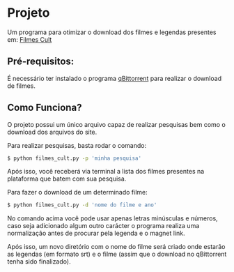 # Projeto
Um programa para otimizar o download dos filmes 
e legendas presentes em: [Filmes Cult](https://filmestorrentshd.org/cult/)

## Pré-requisitos:

É necessário ter instalado o programa [qBittorrent](https://www.qbittorrent.org/) 
para realizar o download de filmes.

## Como Funciona?

O projeto possui um único arquivo capaz de realizar pesquisas 
bem como o download dos arquivos do site.

Para realizar pesquisas, basta rodar o comando:

```bash
$ python filmes_cult.py -p 'minha pesquisa'
```

Após isso, você receberá via terminal a lista dos filmes 
presentes na plataforma que batem com sua pesquisa.

Para fazer o download de um determinado filme:

```bash
$ python filmes_cult.py -d 'nome do filme e ano'
```

No comando acima você pode usar apenas letras minúsculas e números, 
caso seja adicionado algum outro carácter o programa realiza uma 
normalização antes de procurar pela legenda e o magnet link.

Após isso, um novo diretório com o nome do filme será criado onde 
estarão as legendas (em formato srt) e o filme (assim que o download 
no qBittorrent tenha sido finalizado).
